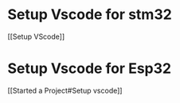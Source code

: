 

# Setup Vscode for stm32
[[Setup VScode]]


# Setup Vscode for Esp32

[[Started a Project#Setup vscode]]
